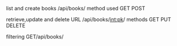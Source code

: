 list  and create books
/api/books/
method used
GET
POST


retrieve,update and delete
URL /api/books/<int:pk>/
methods
GET
PUT
DELETE


filtering
GET/api/books/
